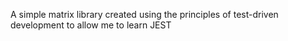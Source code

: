 A simple matrix library created using the principles of test-driven development to allow me to learn JEST